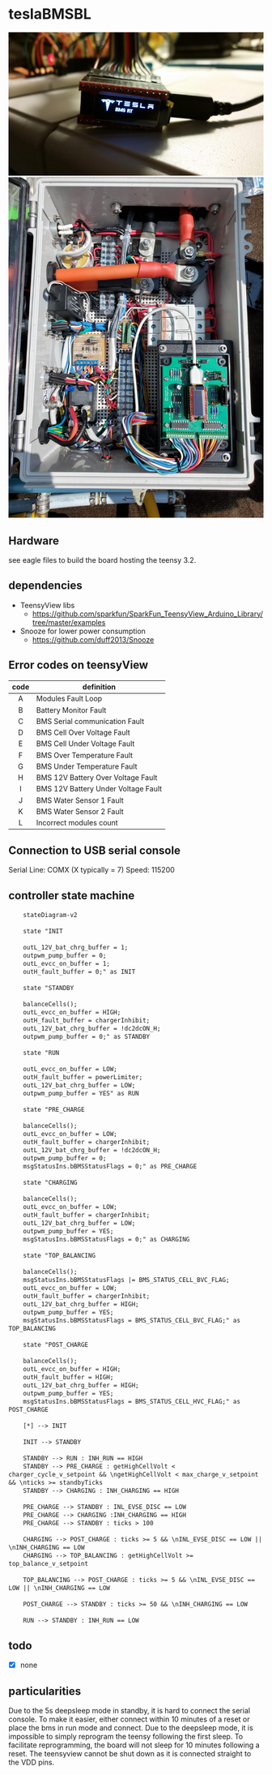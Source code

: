 # teslaBMSBL

![Tesla BMS BL](misc/20190319_221311.jpg)
![Tesla BMS BL board](misc/20230725_143916.jpg)

## Hardware

see eagle files to build the board hosting the teensy 3.2.

## dependencies

- TeensyView libs
  - <https://github.com/sparkfun/SparkFun_TeensyView_Arduino_Library/tree/master/examples>
- Snooze for lower power consumption
  - <https://github.com/duff2013/Snooze>

## Error codes on teensyView

| code | definition |
|:----:|------------|
| A | Modules Fault Loop |
| B | Battery Monitor Fault |
| C | BMS Serial communication Fault |
| D | BMS Cell Over Voltage Fault |
| E | BMS Cell Under Voltage Fault |
| F | BMS Over Temperature Fault |
| G | BMS Under Temperature Fault |
| H | BMS 12V Battery Over Voltage Fault |
| I | BMS 12V Battery Under Voltage Fault |
| J | BMS Water Sensor 1 Fault |
| K | BMS Water Sensor 2 Fault |
| L | Incorrect modules count |

## Connection to USB serial console

Serial Line: COMX (X typically = 7)
Speed: 115200

## controller state machine

<!-- [State machine](https://online.visual-paradigm.com/w/pmcoivfe/diagrams.jsp#diagram:proj=0&id=3) -->

```mermaid
    stateDiagram-v2

    state "INIT

    outL_12V_bat_chrg_buffer = 1;
    outpwm_pump_buffer = 0;
    outL_evcc_on_buffer = 1;
    outH_fault_buffer = 0;" as INIT

    state "STANDBY

    balanceCells();
    outL_evcc_on_buffer = HIGH;
    outH_fault_buffer = chargerInhibit;
    outL_12V_bat_chrg_buffer = !dc2dcON_H;
    outpwm_pump_buffer = 0;" as STANDBY

    state "RUN

    outL_evcc_on_buffer = LOW;
    outH_fault_buffer = powerLimiter;
    outL_12V_bat_chrg_buffer = LOW;
    outpwm_pump_buffer = YES" as RUN

    state "PRE_CHARGE

    balanceCells();
    outL_evcc_on_buffer = LOW;
    outH_fault_buffer = chargerInhibit;
    outL_12V_bat_chrg_buffer = !dc2dcON_H;
    outpwm_pump_buffer = 0;
    msgStatusIns.bBMSStatusFlags = 0;" as PRE_CHARGE

    state "CHARGING

    balanceCells();
    outL_evcc_on_buffer = LOW;
    outH_fault_buffer = chargerInhibit;
    outL_12V_bat_chrg_buffer = LOW;
    outpwm_pump_buffer = YES;
    msgStatusIns.bBMSStatusFlags = 0;" as CHARGING

    state "TOP_BALANCING

    balanceCells();
    msgStatusIns.bBMSStatusFlags |= BMS_STATUS_CELL_BVC_FLAG;
    outL_evcc_on_buffer = LOW;
    outH_fault_buffer = chargerInhibit;
    outL_12V_bat_chrg_buffer = HIGH;
    outpwm_pump_buffer = YES;
    msgStatusIns.bBMSStatusFlags = BMS_STATUS_CELL_BVC_FLAG;" as TOP_BALANCING

    state "POST_CHARGE

    balanceCells();
    outL_evcc_on_buffer = HIGH;
    outH_fault_buffer = HIGH;
    outL_12V_bat_chrg_buffer = HIGH;
    outpwm_pump_buffer = YES;
    msgStatusIns.bBMSStatusFlags = BMS_STATUS_CELL_HVC_FLAG;" as POST_CHARGE

    [*] --> INIT

    INIT --> STANDBY

    STANDBY --> RUN : INH_RUN == HIGH
    STANDBY --> PRE_CHARGE : getHighCellVolt < charger_cycle_v_setpoint && \ngetHighCellVolt < max_charge_v_setpoint && \nticks >= standbyTicks
    STANDBY --> CHARGING : INH_CHARGING == HIGH

    PRE_CHARGE --> STANDBY : INL_EVSE_DISC == LOW
    PRE_CHARGE --> CHARGING :INH_CHARGING == HIGH
    PRE_CHARGE --> STANDBY : ticks > 100

    CHARGING --> POST_CHARGE : ticks >= 5 && \nINL_EVSE_DISC == LOW || \nINH_CHARGING == LOW
    CHARGING --> TOP_BALANCING : getHighCellVolt >= top_balance_v_setpoint

    TOP_BALANCING --> POST_CHARGE : ticks >= 5 && \nINL_EVSE_DISC == LOW || \nINH_CHARGING == LOW

    POST_CHARGE --> STANDBY : ticks >= 50 && \nINH_CHARGING == LOW

    RUN --> STANDBY : INH_RUN == LOW

```

## todo

- [X] none

## particularities

Due to the 5s deepsleep mode in standby, it is hard to connect the serial console. To make it easier, either connect within 10 minutes of a reset or place the bms in run mode and connect.
Due to the deepsleep mode, it is impossible to simply reprogram the teensy following the first sleep. To facilitate reprogramming, the board will not sleep for 10 minutes following a reset.
The teensyview cannot be shut down as it is connected straight to the VDD pins.

